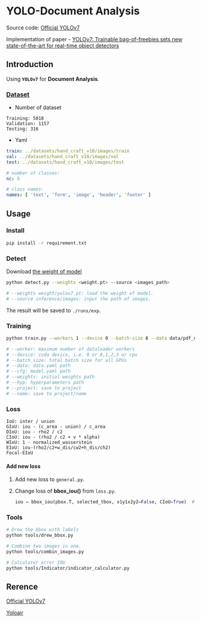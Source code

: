 # **YOLO-Document Analysis**

Source code: [Official YOLOv7](https://github.com/WongKinYiu/yolov7)

Implementation of paper - [YOLOv7: Trainable bag-of-freebies sets new state-of-the-art for real-time object detectors](https://arxiv.org/abs/2207.02696)

## **Introduction**

Using **``YOLOv7``** for **Document Analysis**.

### [Dataset](https://mailntustedutw-my.sharepoint.com/:u:/g/personal/m11107309_ms_ntust_edu_tw/EbEwBG7yy-pNgnj_ILKRItUBPFeCr4B35VlnMoEpPEVE5w?e=PwPRi7)

* Number of dataset

```text
Training: 5018
Validation: 1157
Testing: 316
```

* Yaml

```yaml
train: ../datasets/hand_craft_v10/images/train
val: ../datasets/hand_craft_v10/images/val
test: ../datasets/hand_craft_v10/images/test

# number of classes: 
nc: 5

# class names: 
names: [ 'text', 'form', 'image', 'header', 'footer' ]
```

## **Usage**

### Install

```bash
pip install -r requirement.txt
```

### Detect

Download [the weight of model](https://mailntustedutw-my.sharepoint.com/:f:/g/personal/m11107309_ms_ntust_edu_tw/Ep0SVoz2m2dJjCPQkv7SoJQB6lI7ppW-wu2xc5QJmcbimQ?e=aNOFOr)

```bash
python detect.py --weights <weight.pt> --source <images_path>

# --weights weight/yolov7.pt: load the weight of model.
# --source inference/images: input the path of images.
```

The result will be saved to `./runs/exp`.

### Training

```bash
python train.py --workers 1 --device 0 --batch-size 8 --data data/pdf_dataset.yaml --cfg cfg/training/yolov7_fix_anchor.yaml --weights 'yolov7.pt' --name exp --hyp data/hyp.scratch.p5.mosaic.0.5_custom_augmentation_scale_0.5.yaml --project runs/train

# --worker: maximum number of dataloader workers
# --device: cuda device, i.e. 0 or 0,1,2,3 or cpu
# --batch_size: total batch size for all GPUs
# --data: data.yaml path
# --cfg: model.yaml path
# --weights: initial weights path
# --hyp: hyperparameters path
# --project: save to project
# --name: save to project/name
```

### Loss

```test
IoU: inter / union
GIoU: iou - (c_area - union) / c_area
DIoU: iou - rho2 / c2 
CIoU: iou - (rho2 / c2 + v * alpha) 
WIoU: 1 - normalized_wasserstein
EIoU: iou-(rho2/c2+w_dis/cw2+h_dis/ch2)
Focal-EIoU
```

#### Add new loss

1. Add new loss to ``general.py``.
2. Change loss of **bbox_iou()** from ``loss.py``.

    ```python
    iou = bbox_iou(pbox.T, selected_tbox, x1y1x2y2=False, CIoU=True)  # iou(prediction, target) 預設使用CIoU 方式計算
    ```

### Tools

```bash
# Drew the bbox with labels
python tools/drew_bbox.py

# Combine two images in one.
python tools/combin_images.py

# Calculator error IOU
python tools/Indicator/indicator_calculator.py
```

## **Rerence**

[Official YOLOv7](https://github.com/WongKinYiu/yolov7)

[Yoloair](https://github.com/iscyy/yoloair)
